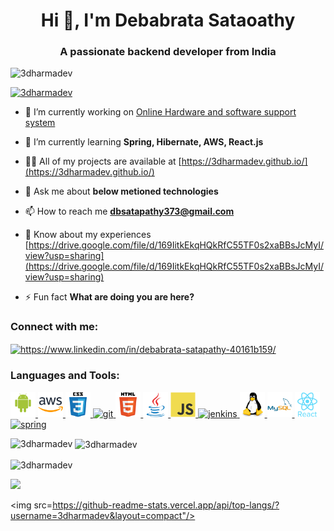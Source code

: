<h1 align="center">Hi 👋, I'm Debabrata Sataoathy</h1>
<h3 align="center">A passionate backend developer from India</h3>

<p align="left"> <img src="https://komarev.com/ghpvc/?username=3dharmadev&label=Profile%20views&color=0e75b6&style=flat" alt="3dharmadev" /> </p>

<p align="left"> <a href="https://github.com/ryo-ma/github-profile-trophy"><img src="https://github-profile-trophy.vercel.app/?username=3dharmadev" alt="3dharmadev" /></a> </p>

- 🔭 I’m currently working on [Online Hardware and software support system](https://github.com/3dharmadev/narrow-shape-2645)

- 🌱 I’m currently learning **Spring, Hibernate, AWS, React.js**

- 👨‍💻 All of my projects are available at [https://3dharmadev.github.io/](https://3dharmadev.github.io/)

- 💬 Ask me about **below metioned technologies**

- 📫 How to reach me **dbsatapathy373@gmail.com**

- 📄 Know about my experiences [https://drive.google.com/file/d/169IitkEkqHQkRfC55TF0s2xaBBsJcMyI/view?usp=sharing](https://drive.google.com/file/d/169IitkEkqHQkRfC55TF0s2xaBBsJcMyI/view?usp=sharing)

- ⚡ Fun fact **What are doing you are here?**

<h3 align="left">Connect with me:</h3>
<p align="left">
<a href="https://linkedin.com/in/https://www.linkedin.com/in/debabrata-satapathy-40161b159/" target="blank"><img align="center" src="https://raw.githubusercontent.com/rahuldkjain/github-profile-readme-generator/master/src/images/icons/Social/linked-in-alt.svg" alt="https://www.linkedin.com/in/debabrata-satapathy-40161b159/" height="30" width="40" /></a>
</p>

<h3 align="left">Languages and Tools:</h3>
<p align="left"> <a href="https://developer.android.com" target="_blank" rel="noreferrer"> <img src="https://raw.githubusercontent.com/devicons/devicon/master/icons/android/android-original-wordmark.svg" alt="android" width="40" height="40"/> </a> <a href="https://aws.amazon.com" target="_blank" rel="noreferrer"> <img src="https://raw.githubusercontent.com/devicons/devicon/master/icons/amazonwebservices/amazonwebservices-original-wordmark.svg" alt="aws" width="40" height="40"/> </a> <a href="https://www.w3schools.com/css/" target="_blank" rel="noreferrer"> <img src="https://raw.githubusercontent.com/devicons/devicon/master/icons/css3/css3-original-wordmark.svg" alt="css3" width="40" height="40"/> </a> <a href="https://git-scm.com/" target="_blank" rel="noreferrer"> <img src="https://www.vectorlogo.zone/logos/git-scm/git-scm-icon.svg" alt="git" width="40" height="40"/> </a> <a href="https://www.w3.org/html/" target="_blank" rel="noreferrer"> <img src="https://raw.githubusercontent.com/devicons/devicon/master/icons/html5/html5-original-wordmark.svg" alt="html5" width="40" height="40"/> </a> <a href="https://www.java.com" target="_blank" rel="noreferrer"> <img src="https://raw.githubusercontent.com/devicons/devicon/master/icons/java/java-original.svg" alt="java" width="40" height="40"/> </a> <a href="https://developer.mozilla.org/en-US/docs/Web/JavaScript" target="_blank" rel="noreferrer"> <img src="https://raw.githubusercontent.com/devicons/devicon/master/icons/javascript/javascript-original.svg" alt="javascript" width="40" height="40"/> </a> <a href="https://www.jenkins.io" target="_blank" rel="noreferrer"> <img src="https://www.vectorlogo.zone/logos/jenkins/jenkins-icon.svg" alt="jenkins" width="40" height="40"/> </a> <a href="https://www.linux.org/" target="_blank" rel="noreferrer"> <img src="https://raw.githubusercontent.com/devicons/devicon/master/icons/linux/linux-original.svg" alt="linux" width="40" height="40"/> </a> <a href="https://www.mysql.com/" target="_blank" rel="noreferrer"> <img src="https://raw.githubusercontent.com/devicons/devicon/master/icons/mysql/mysql-original-wordmark.svg" alt="mysql" width="40" height="40"/> </a> <a href="https://reactjs.org/" target="_blank" rel="noreferrer"> <img src="https://raw.githubusercontent.com/devicons/devicon/master/icons/react/react-original-wordmark.svg" alt="react" width="40" height="40"/> </a> <a href="https://spring.io/" target="_blank" rel="noreferrer"> <img src="https://www.vectorlogo.zone/logos/springio/springio-icon.svg" alt="spring" width="40" height="40"/> </a> </p>



<p><img align="left" src="https://github-readme-stats.vercel.app/api/top-langs?username=3dharmadev&show_icons=true&locale=en&layout=compact" alt="3dharmadev" /></p>

<p>&nbsp;<img align="center" src="https://github-readme-stats.vercel.app/api?username=3dharmadev&show_icons=true&locale=en" alt="3dharmadev" /></p>

<p><img align="center" src="https://github-readme-streak-stats.herokuapp.com/?user=3dharmadev&" alt="3dharmadev" /></p>

      
<img src="https://github-readme-stats.vercel.app/api/top-langs/?username=3dharmadev&theme=tokyonight">


<img src=https://github-readme-stats.vercel.app/api/top-langs/?username=3dharmadev&layout=compact"/>
         


